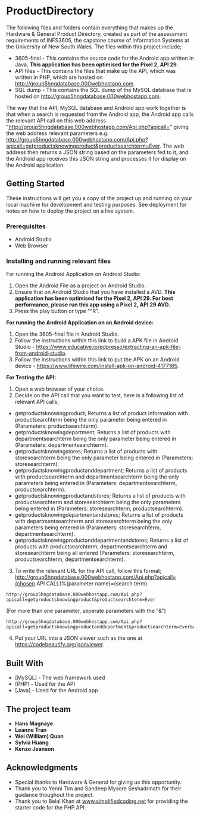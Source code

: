 # ProductDirectory

The following files and folders contain everything that makes up the Hardware & General Product Directory, created as part of the assessment requirements of INFS3605, the capstone course of Information Systems at the University of New South Wales. The files within this project include;

* 3605-final - This contains the source code for the Android app written in Java. <b> This application has been optimised for the Pixel 2, API 29. </b>
* API files - This contains the files that make up the API, which was written in PHP, which are hosted on http://group5hngdatabase.000webhostapp.com.
* SQL dump - This contains the SQL dump of the MySQL database that is hosted on http://group5hngdatabase.000webhostapp.com.

The way that the API, MySQL database and Android app work together is that when a search is requested from the Android app, the Android app calls the relevant API call on this web address "http://group5hngdatabase.000webhostapp.com/Api.php?apicall=" giving the web address relevant parameters e.g. http://group5hngdatabase.000webhostapp.com/Api.php?apicall=getproductsknowingproduct&productsearchterm=Ever. The web address then returns a JSON string based on the parameters fed to it, and the Android app receives this JSON string and processes it for display on the Android application.

## Getting Started

These instructions will get you a copy of the project up and running on your local machine for development and testing purposes. See deployment for notes on how to deploy the project on a live system.

### Prerequisites

* Android Studio
* Web Browser

### Installing and running relevant files

</b>For running the Android Application on Android Studio:</b>

1. Open the Android File as a project on Android Studio.
2. Ensure that on Android Studio that you have installed a AVD. <b> This application has been optimised for the Pixel 2, API 29. For best performance, please run this app using a  Pixel 2, API 29 AVD.</b>
3. Press the play button or type "^R".

<b>For running the Android Application on an Android device:</b>

1. Open the 3605-final file in Android Studio.
2. Follow the instructions within this link to build a APK file in Android Studio - https://www.educative.io/edpresso/extracting-an-apk-file-from-android-studio.
3. Follow the instructions within this link to put the APK on an Android device - https://www.lifewire.com/install-apk-on-android-4177185.

<b>For Testing the API:</b>

1. Open a web browser of your choice.
2. Decide on the API call that you want to test, here is a following list of relevant API calls;

- getproductsknowingproduct; Returns a list of product information with productsearchterm being the only parameter being entered in (Parameters: productsearchterm).
- getproductsknowingdepartment; Returns a list of products with departmentsearchterm being the only parameter being entered in (Parameters: departmentsearchterm).
- getproductsknowingstores; Returns a list of products with storesearchterm being the only parameter being entered in (Parameters: storesearchterm).
- getproductsknowingproductanddepartment; Returns a list of products with productsearchterm and departmentsearchterm being the only parameters being entered in (Parameters: departmentsearchterm, productsearchterm).
- getproductsknowingproductandstores; Returns a list of products with productsearchterm and storesearchterm being the only parameters being entered in (Parameters: storesearchterm, productsearchterm).
- getproductsknowingdepartmentandstores; Returns a list of products with departmentsearchterm and storesearchterm being the only parameters being entered in (Parameters: storesearchterm, departmentsearchterm).
- getproductsknowingproductanddepartmentandstores; Returns a list of products with productsearchterm, departmentsearchterm and storesearchterm being all entered (Parameters: storesearchterm, productsearchterm, departmentsearchterm).

3. To write the relevant URL for the API call, follow  this format; http://group5hngdatabase.000webhostapp.com/Api.php?apicall=(chosen API CALL)%(parameter name)=(search term)

```
http://group5hngdatabase.000webhostapp.com/Api.php?apicall=getproductsknowingproduct&productsearchterm=Ever
```

(For more than one parameter, seperate parameters with the "&")

```
http://group5hngdatabase.000webhostapp.com/Api.php?apicall=getproductsknowingproductanddepartment&productsearchterm=Ever&departmentsearchterm=Concretors
```


4. Put your URL into a JSON viewer such as the one at https://codebeautify.org/jsonviewer.


## Built With

* [MySQL] - The web framework used
* [PHP] - Used for the API
* [Java] - Used for the Android app

## The project team

* **Hans Magnaye** 
* **Leanne Tran** 
* **Wei (William) Quan** 
* **Sylvia Huang** 
* **Kenzo Jeanson** 


## Acknowledgments

* Special thanks to Hardware & General for giving us this opportunity.
* Thank you to Yenni Tim and Sandeep Mysore Seshadrinath for their guidance thoughout the project.
* Thank you to Belal Khan at www.simplifiedcoding.net for providing the starter code for the PHP API.
